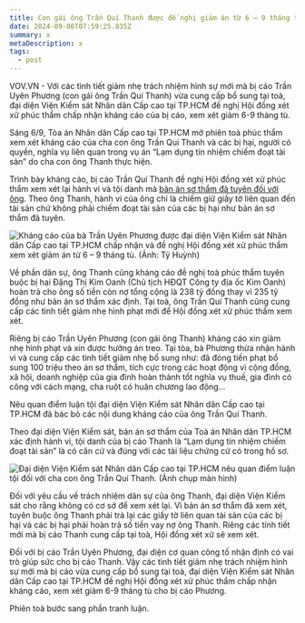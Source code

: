 ```yaml
---
title: Con gái ông Trần Quí Thanh được đề nghị giảm án từ 6 – 9 tháng tù
date: 2024-09-06T07:59:25.835Z
summary: x
metaDescription: x
tags:
  - post
---
```





<!--StartFragment-->

VOV.VN - Với các tình tiết giảm nhẹ trách nhiệm hình sự mới mà bị cáo Trần Uyên Phương (con gái ông Trần Quí Thanh) vừa cung cấp bổ sung tại toà, đại diện Viện Kiểm sát Nhân dân Cấp cao tại TP.HCM đề nghị Hội đồng xét xử phúc thẩm chấp nhận kháng cáo của bị cáo, xem xét giảm 6-9 tháng tù.

Sáng 6/9, Tòa án Nhân dân Cấp cao tại TP.HCM mở phiên toà phúc thẩm xem xét kháng cáo của cha con ông Trần Quí Thanh và các bị hại, người có quyền, nghĩa vụ liên quan trong vụ án “Lạm dụng tín nhiệm chiếm đoạt tài sản” do cha con ông Thanh thực hiện.

Trình bày kháng cáo, bị cáo Trần Quí Thanh đề nghị Hội đồng xét xử phúc thẩm xem xét lại hành vi và tội danh mà [bản án sơ thẩm đã tuyên đối với ông](https://vov.vn/phap-luat/ong-tran-qui-thanh-va-con-gai-tran-uyen-phuong-bi-tuyen-an-tu-post1091358.vov). Theo ông Thanh, hành vi của ông chỉ là chiếm giữ giấy tờ liên quan đến tài sản chứ không phải chiếm đoạt tài sản của các bị hại như bản án sơ thẩm đã tuyên.

<!--EndFragment-->

![Kháng cáo của bà Trần Uyên Phương được đại diện Viện Kiểm sát Nhân dân Cấp cao tại TP.HCM chấp nhận và đề nghị Hội đồng xét xử phúc thẩm xem xét giảm án từ 6 – 9 tháng tù. (Ảnh: Tỷ Huỳnh)](https://media.vov.vn/sites/default/files/styles/large_watermark/public/2024-09/h1_0.jpg)

<!--StartFragment-->

Về phần dân sự, ông Thanh cũng kháng cáo đề nghị toà phúc thẩm tuyên buộc bị hại Đặng Thị Kim Oanh (Chủ tịch HĐQT Công ty địa ốc Kim Oanh) hoàn trả cho ông số tiền còn nợ tổng cộng là 238 tỷ đồng thay vì 235 tỷ đồng như bản án sơ thẩm xác định. Tại toà, ông Trần Quí Thanh cũng cung cấp các tình tiết giảm nhẹ hình phạt mới để Hội đồng xét xử phúc thẩm xem xét.

Riêng bị cáo Trần Uyên Phương (con gái ông Thanh) kháng cáo xin giảm nhẹ hình phạt và xin được hưởng án treo. Tại tòa, bà Phương thừa nhận hành vi và cung cấp các tình tiết giảm nhẹ bổ sung như: đã đóng tiền phạt bổ sung 100 triệu theo án sơ thẩm, tích cực trong các hoạt động vì cộng đồng, xã hội, doanh nghiệp của gia đình hoàn thành tốt nghĩa vụ thuế, gia đình có công với cách mạng, cha ruột có huân chương lao động…

Nêu quan điểm luận tội đại diện Viện Kiểm sát Nhân dân Cấp cao tại TP.HCM đã bác bỏ các nội dung kháng cáo của ông Trần Quí Thanh.

Theo đại diện Viện Kiểm sát, bản án sơ thẩm của Toà án Nhân dân TP.HCM xác định hành vi, tội danh của bị cáo Thanh là “Lạm dụng tín nhiệm chiếm đoạt tài sản” là có căn cứ và đúng với các tài liệu chứng cứ có trong hồ sơ.



<!--EndFragment-->

![Đại diện Viện Kiểm sát Nhân dân Cấp cao tại TP.HCM nêu quan điểm luận tội đối với cha con ông Trần Quí Thanh. (Ảnh chụp màn hình)](https://media.vov.vn/sites/default/files/styles/large_watermark/public/2024-09/img_2270.jpeg.jpg "Đại diện Viện Kiểm sát Nhân dân Cấp cao tại TP.HCM nêu quan điểm luận tội đối với cha con ông Trần Quí Thanh. (Ảnh chụp màn hình)")



<!--StartFragment-->

Đối với yêu cầu về trách nhiệm dân sự của ông Thanh, đại diện Viện Kiểm sát cho rằng không có cơ sở để xem xét lại. Vì bản án sơ thẩm đã xem xét, tuyên buộc ông Thanh phải trả lại các giấy tờ liên quan tài sản của các bị hại và các bị hại phải hoàn trả số tiền vay nợ ông Thanh. Riêng các tính tiết mới mà bị cáo Thanh cung cấp tại toà, Hội đồng xét xử sẽ xem xét.

Đối với bị cáo Trần Uyên Phương, đại diện cơ quan công tố nhận định có vai trò giúp sức cho bị cáo Thanh. Vậy các tình tiết giảm nhẹ trách nhiệm hình sự mới mà bị cáo vừa cung cấp bổ sung tại toà, đại diện Viện Kiểm sát Nhân dân Cấp cao tại TP.HCM đề nghị Hội đồng xét xử phúc thẩm chấp nhận kháng cáo, xem xét giảm 6-9 tháng tù cho bị cáo Phương.

Phiên toà bước sang phần tranh luận.

<!--EndFragment-->